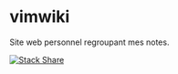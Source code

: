 vimwiki
=======

Site web personnel regroupant mes notes.

[![Stack Share](http://img.shields.io/badge/tech-stack-0690fa.svg?style=flat)](http://stackshare.io/tyjak/tyjak-tools)
